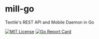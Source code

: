 # mill-go

Textile's REST API and Mobile Daemon in Go

[![MIT License](http://img.shields.io/badge/license-MIT-blue.svg?style=flat)](LICENSE) [![Go Report Card](https://goreportcard.com/badge/gitlab.com/textileio/mill-go)](https://goreportcard.com/report/gitlab.com/textileio/mill-go)
